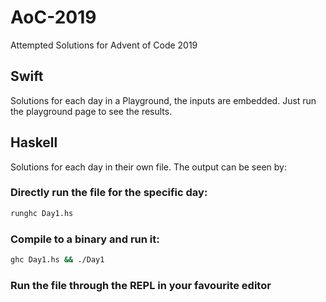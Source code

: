 # AoC-2019

Attempted Solutions for Advent of Code 2019

## Swift

Solutions for each day in a Playground, the inputs are embedded. Just run the playground page to see the results.

## Haskell

Solutions for each day in their own file. The output can be seen by:

### Directly run the file for the specific day:

```sh
runghc Day1.hs
```

### Compile to a binary and run it:

```sh
ghc Day1.hs && ./Day1
```

### Run the file through the REPL in your favourite editor